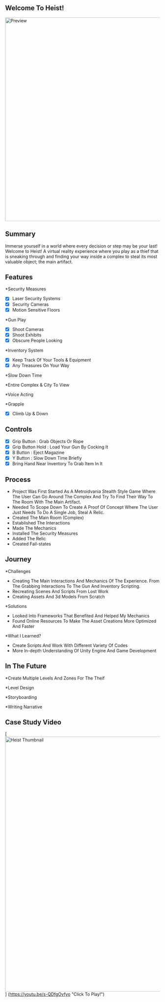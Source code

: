 ## <hl align="Centre">Welcome To Heist!</hl>

<p align="centre">
<img Alt="Preview" width="660" alt="preview" src=https://github.com/HorizoX/Hiest_VR_Project/blob/master/Assets/Hiest_Final_Project/Gif/Gif%20Vid.gif>
<p align="centre">

## Summary
Immerse yourself in a world where every decision or step may be your last! Welcome to Heist! A virtual reality experience where you play as a thief that is sneaking through and finding your way inside a complex to steal its most valuable object; the main artifact.

## Features
*Security Measures
- [x] Laser Security Systems
- [x] Security Cameras
- [x] Motion Sensitive Floors

*Gun Play
- [x] Shoot Cameras
- [x] Shoot Exhibits
- [x] Obscure People Looking

*Inventory System
- [x] Keep Track Of Your Tools & Equipment
- [x] Any Treasures On Your Way

*Slow Down Time

*Entire Complex & City To View

*Voice Acting

*Grapple
- [x] Climb Up & Down

## Controls
- [x] Grip Button : Grab Objects Or Rope
- [x] Grip Button Hold : Load Your Gun By Cocking It
- [x] B Button : Eject Magazine
- [x] Y Button : Slow Down Time Briefly
- [x] Bring Hand Near Inventory To Grab Item In It

## Process
- Project Was First Started As A Metroidvania Stealth Style Game Where The User Can Go Around The Complex And Try To Find Their Way To The Room With The Main Artifact.
- Needed To Scope Down To Create A Proof Of Concept Where The User Just Needs To Do A Single Job, Steal A Relic.
- Created The Main Room (Complex)
- Established The Interactions
- Made The Mechanics
- Installed The Security Measures
- Added The Relic
- Created Fail-states

## Journey
*Challenges
- Creating The Main Interactions And Mechanics Of The Experience. From The Grabbing Interactions To The Gun And Inventory Scripting.
- Recreating Scenes And Scripts From Lost Work
- Creating Assets And 3d Models From Scratch

*Solutions
- Looked Into Frameworks That Benefited And Helped My Mechanics
- Found Online Resources To Make The Asset Creations More Optimized And Faster

*What I Learned?
- Create Scripts And Work With Different Variety Of Codes
- More In-depth Understanding Of Unity Engine And Game Development

## In The Future
*Create Multiple Levels And Zones For The Theif

*Level Design

*Storyboarding

*Writing Narrative

## Case Study Video

[<img width="826" alt="Heist Thumbnail" src="https://github.com/HorizoX/Hiest_VR_Project/assets/122929016/128d2f63-3c95-4f68-b41c-2e6e651e4533">] (https://youtu.be/s-QDfgOvfyo "Click To Play!")






